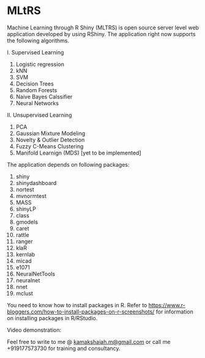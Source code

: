 # MLtRS
Machine Learning through R Shiny (MLTRS) is open source server level web application developed by using RShiny. The application right now supports the following algorithms. 

I.  Supervised Learning 
  1.  Logistic regression
  2.  kNN
  3.  SVM
  4.  Decision Trees 
  5.  Random Forests
  6.  Naive Bayes Calssifier
  7.  Neural Networks
  
II.  Unsupervised Learning
  1.  PCA
  2.  Gaussian Mixture Modeling 
  3.  Novelty & Outlier Detection
  4.  Fuzzy C-Means Clustering 
  5.  Manifold Learnign (MDS) [yet to be implemented]
  
The application depends on following packages:

1.  shiny
2.  shinydashboard
3.  nortest
4.  mvnormtest
5.  MASS
6.  shinyLP
7.  class
8.  gmodels
9.  caret
10. rattle
11. ranger
12. klaR
13. kernlab
14. micad
15. e1071
16. NeuralNetTools
17. neuralnet
18. nnet
19. mclust

You need to know how to install packages in R. Refer to https://www.r-bloggers.com/how-to-install-packages-on-r-screenshots/ for information on installing packages in R/RStudio. 

Video demonstration:

Feel free to write to me @ kamakshaiah.m@gmail.com or call me +919177573730 for training and consultancy. 


